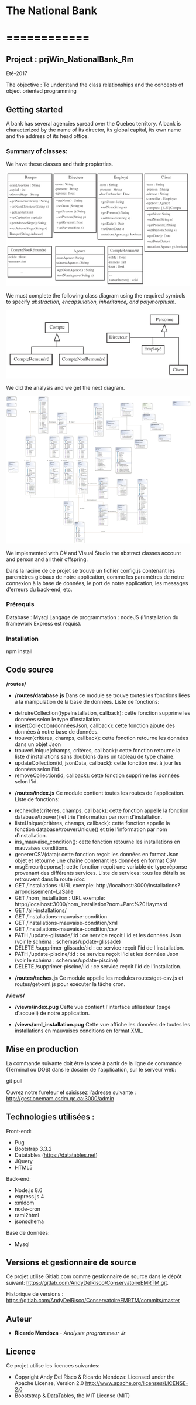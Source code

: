 # The National Bank
# ============

## Project : prjWin_NationalBank_Rm
Été-2017


The objective : To understand the class relationships and the concepts of object oriented programming

## Getting started

A bank has several agencies spread over the Quebec territory. A bank is characterized by the name of its director, 
its global capital, its own name and the address of its head office.

### Summary of classes:

We have these classes and their propierties.

![Summary of classes](/img/organization.jpg "Summary of classes")

We must complete the following class diagram using the required symbols to specify 
 *abstraction, encapsulation, inheritance, and polymorphism.*


![Class Diagram](/img/classes.jpg "Class Diagram")

We did the analysis and we get the next diagram. 

![Class Diagram Developed](/img/Class_Diagram_StrategyPattern.jpg "Class Diagram Developed")

We implemented with C# and Visual Studio the abstract classes account and person and all their offspring.

Dans la racine de ce projet se trouve un fichier config.js contenant les paremètres globaux de notre application, comme les paramètres de notre connexion à la base de données, le port de notre application, les messages d'erreurs du back-end, etc.

### Prérequis

Database : Mysql
Langage de programmation : nodeJS (l'installation du framework Express est requis).

### Installation

npm install

## Code source
**/routes/**

* **/routes/database.js**
Dans ce module se trouve toutes les fonctions liées à la manipulation de la base de données.
Liste de fonctions:
- detruireCollection(typeInstallation, callback): cette fonction supprime les données selon le type d'installation.
- insertCollection(donnéesJson, callback): cette fonction ajoute des données à notre base de données.
- trouver(critères, champs, callback): cette fonction retourne les données dans un objet Json
- trouverUnique(champs, critères, callback): cette fonction retourne la liste d'installations sans doublons dans un tableau de type chaîne.
- updateCollection(id, jsonData, callback): cette fonction met à jour les données selon l'id.
- removeCollection(id, callback): cette fonction supprime les données selon l'id.

* **/routes/index.js**
Ce module contient toutes les routes de l'application.
Liste de fonctions:
- recherche(critères, champs, callback): cette fonction appelle la fonction database/trouver() et trie l'information par nom d'installation.
- listeUnique(critères, champs, callback): cette fonction appelle la fonction database/trouverUnique() et trie l'information par nom d'installation.
- ins_mauvaise_condition(): cette fonction retourne les installations en mauvaises conditions.
- genererCSV(data): cette fonction reçoit les données en format Json objet et retourne une chaîne contenant les données en format CSV
- msgErreur(reponse): cette fonction reçoit une variable de type réponse provenant des différents services.
Liste de services: tous les détails se retrouvent dans la route /doc
- GET /installations : URL exemple: http://localhost:3000/installations?arrondissement=LaSalle
- GET /nom_installation : URL exemple: http://localhost:3000/nom_installation?nom=Parc%20Haymard
- GET /all-installations/
- GET /installations-mauvaise-condition
- GET /installations-mauvaise-condition/xml
- GET /installations-mauvaise-condition/csv
- PATH /update-glissade/:id  : ce service reçoit l'id et les données Json (voir le schéma : schemas/update-glissade)
- DELETE /supprimer-glissade/:id  : ce service reçoit l'id de l'installation.
- PATH /update-piscine/:id  : ce service reçoit l'id et les données Json (voir le schéma : schemas/update-piscine)
- DELETE /supprimer-piscine/:id  : ce service reçoit l'id de l'installation.

* **/routes/taches.js**
Ce module appelle les modules routes/get-csv.js et routes/get-xml.js pour exécuter la tâche cron.

**/views/**

* **/views/index.pug**
Cette vue contient l'interface utilisateur (page d'accueil) de notre application. 

* **/views/xml_installation.pug**
Cette vue affiche les données de toutes les installations en mauvaises conditions en format XML. 

## Mise en production

La commande suivante doit être lancée à partir de la ligne de commande (Terminal ou DOS) dans le dossier de l'application, sur le serveur web:

git pull

Ouvrez notre fureteur et saisissez l'adresse suivante :
http://gestionemam.csdm.qc.ca:3000/admin


## Technologies utilisées :
Front-end:
* Pug
* Bootstrap 3.3.2
* Datatables (https://datatables.net) 
* JQuery
* HTML5

Back-end:
* Node.js 8.6
* express.js 4
* xmldom
* node-cron
* raml2html
* jsonschema

Base de données:
* Mysql


## Versions et gestionnaire de source 

Ce projet utilise Gitlab.com comme gestionnaire de source dans le dépôt suivant:
https://gitlab.com/AndyDelRisco/ConservatoireEMRTM.git. 

Historique de versions : https://gitlab.com/AndyDelRisco/ConservatoireEMRTM/commits/master

## Auteur

* **Ricardo Mendoza** - *Analyste programmeur Jr* 

## Licence

Ce projet utilise les licences suivantes:
- Copyright Andy Del Risco & Ricardo Mendoza:  Licensed under the Apache License, Version 2.0 http://www.apache.org/licenses/LICENSE-2.0
- Booststrap & DataTables, the MIT License (MIT)

